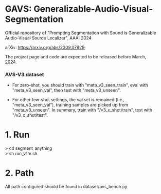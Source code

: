 # GAVS: Generalizable-Audio-Visual-Segmentation
Official repository of "Prompting Segmentation with Sound is Generalizable Audio-Visual Source Localizer", AAAI 2024

arXiv: https://arxiv.org/abs/2309.07929

The project page and code are expected to be released before March, 2024.

### AVS-V3 dataset
- For zero-shot, you should train with "meta_v3_seen_train", eval with "meta_v3_seen_val", then test with "meta_v3_unseen".

- For other few-shot settings, the val set is remained (i.e., "meta_v3_seen_val"), training samples are picked up from  "meta_v3_unseen". In summary, train with "/v3_x_shot/train", test with "/v3_x_shot/test".

# 1. Run
\> cd segment_anything  
\> sh run_v1m.sh

# 2. Path
All path configured should be found in dataset/avs_bench.py  

